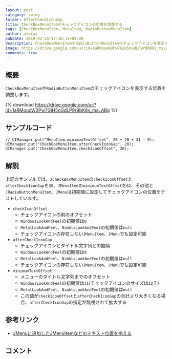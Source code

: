```yaml
---
layout: post
category: swing
folder: AfterCheckIconGap
title: CheckBoxMenuItemのチェックアイコンの位置を調整する
tags: [CheckBoxMenuItem, MenuItem, RadioButtonMenuItem]
author: aterai
pubdate: 2019-02-25T17:38:11+09:00
description: CheckBoxMenuItemやRadioButtonMenuItemのチェックアイコンを表示する位置を調整します。
image: https://drive.google.com/uc?id=1aRMouoW3Pw7GiH5nGdLP9r9bK8v_msLABg
comments: true
---
```

## 概要
`CheckBoxMenuItem`や`RadioButtonMenuItem`のチェックアイコンを表示する位置を調整します。

{% download https://drive.google.com/uc?id=1aRMouoW3Pw7GiH5nGdLP9r9bK8v_msLABg %}

## サンプルコード
<pre class="prettyprint"><code>// UIManager.put("MenuItem.minimumTextOffset", 20 + 20 + 31 - 9);
UIManager.put("CheckBoxMenuItem.afterCheckIconGap", 20);
UIManager.put("CheckBoxMenuItem.checkIconOffset", 20);
</code></pre>


## 解説
上記のサンプルでは、`JCheckBoxMenuItem`の`checkIconOffset`と`afterCheckIconGap`を`20`、`JMenuItem`の`minimumTextOffset`を`62`、その他と`JRadioButtonMenuItem`、`JMenu`は初期値に設定してチェックアイコンの位置をテストしています。

- `checkIconOffset`
    - チェックアイコンの前のオフセット
    - `WindowsLookAndFeel`の初期値は`0`
    - `MetalLookAndFeel`、`NimblsLookAndFeel`の初期値は`null`
    - チェックアイコンの存在しない`JMenuItem`、`JMenu`でも設定可能
- `afterCheckIconGap`
    - チェックアイコンとタイトル文字列との間隔
    - `WindowsLookAndFeel`の初期値は`9`
    - `MetalLookAndFeel`、`NimblsLookAndFeel`の初期値は`null`
    - チェックアイコンの存在しない`JMenuItem`、`JMenu`でも設定可能
- `minimumTextOffset`
    - メニューのタイトル文字列までのオフセット
    - `WindowsLookAndFeel`の初期値は`31`(チェックアイコンのサイズは`22`？)
    - `MetalLookAndFeel`、`NimblsLookAndFeel`の初期値は`null`
    - この値が`checkIconOffset`と`afterCheckIconGap`の合計より大きくなる場合、`afterCheckIconGap`の指定が無視されて拡大する

<!-- dummy comment line for breaking list -->

## 参考リンク
- [JMenuに追加したJMenuItemなどのテキスト位置を揃える](https://ateraimemo.com/Swing/MenuItemTextAlignment.html)

<!-- dummy comment line for breaking list -->

## コメント

